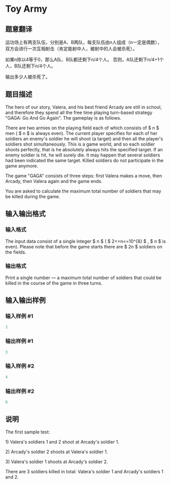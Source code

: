 # Toy Army

## 题意翻译

运功场上有两支队伍，分别是A、B两队，每支队伍由n人组成（n一定是偶数），双方会进行一次互相射击（肯定能射中人，被射中的人会被杀死）。

如果n除以4等于0，那么A队、B队都还剩下n/4个人。 否则，A队还剩下n/4+1个人，B队还剩下n/4个人。

输出多少人被杀死了。

## 题目描述

The hero of our story, Valera, and his best friend Arcady are still in school, and therefore they spend all the free time playing turn-based strategy "GAGA: Go And Go Again". The gameplay is as follows.

There are two armies on the playing field each of which consists of $ n $ men ( $ n $ is always even). The current player specifies for each of her soldiers an enemy's soldier he will shoot (a target) and then all the player's soldiers shot simultaneously. This is a game world, and so each soldier shoots perfectly, that is he absolutely always hits the specified target. If an enemy soldier is hit, he will surely die. It may happen that several soldiers had been indicated the same target. Killed soldiers do not participate in the game anymore.

The game "GAGA" consists of three steps: first Valera makes a move, then Arcady, then Valera again and the game ends.

You are asked to calculate the maximum total number of soldiers that may be killed during the game.

## 输入输出格式

### 输入格式

The input data consist of a single integer $ n $ ( $ 2<=n<=10^{8} $ , $ n $ is even). Please note that before the game starts there are $ 2n $ soldiers on the fields.

### 输出格式

Print a single number — a maximum total number of soldiers that could be killed in the course of the game in three turns.

## 输入输出样例

### 输入样例 #1

```cpp
2

```
### 输出样例 #1

```cpp
3

```
### 输入样例 #2

```cpp
4

```
### 输出样例 #2

```cpp
6

```
## 说明

The first sample test:

1\) Valera's soldiers 1 and 2 shoot at Arcady's soldier 1.

2\) Arcady's soldier 2 shoots at Valera's soldier 1.

3\) Valera's soldier 1 shoots at Arcady's soldier 2.

There are 3 soldiers killed in total: Valera's soldier 1 and Arcady's soldiers 1 and 2.


